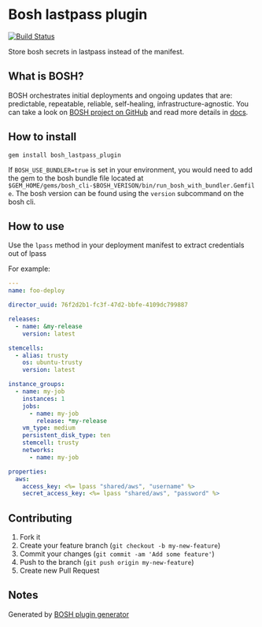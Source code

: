 # Bosh lastpass plugin

[![Build Status](https://travis-ci.org/pivotal-cf/bosh_lastpass_plugin.svg?branch=master)](https://travis-ci.org/pivotal-cf/bosh_lastpass_plugin)

Store bosh secrets in lastpass instead of the manifest. 

## What is BOSH?
BOSH orchestrates initial deployments and ongoing updates that are: predictable, repeatable, reliable, self-healing, infrastructure-agnostic. You can take a look on [BOSH project on GitHub](https://github.com/cloudfoundry/bosh) and read more details in [docs](http://docs.cloudfoundry.org/bosh/).

## How to install
```
gem install bosh_lastpass_plugin
```

If `BOSH_USE_BUNDLER=true` is set in your environment, you would need to add the gem to the bosh bundle file located at `$GEM_HOME/gems/bosh_cli-$BOSH_VERISON/bin/run_bosh_with_bundler.Gemfile`. The bosh version can be found using the `version` subcommand on the bosh cli. 

## How to use

Use the `lpass` method in your deployment manifest to extract credentials out of lpass

For example:
```yaml
---
name: foo-deploy

director_uuid: 76f2d2b1-fc3f-47d2-bbfe-4109dc799887

releases:
  - name: &my-release
    version: latest

stemcells:
  - alias: trusty
    os: ubuntu-trusty
    version: latest

instance_groups:
  - name: my-job
    instances: 1
    jobs:
      - name: my-job
        release: *my-release
    vm_type: medium
    persistent_disk_type: ten
    stemcell: trusty
    networks:
      - name: my-job

properties:
  aws:
    access_key: <%= lpass "shared/aws", "username" %>
    secret_access_key: <%= lpass "shared/aws", "password" %>
```



## Contributing

1. Fork it
2. Create your feature branch (`git checkout -b my-new-feature`)
3. Commit your changes (`git commit -am 'Add some feature'`)
4. Push to the branch (`git push origin my-new-feature`)
5. Create new Pull Request

## Notes

Generated by [BOSH plugin generator](https://github.com/Altoros/bosh-plugin-generator)
